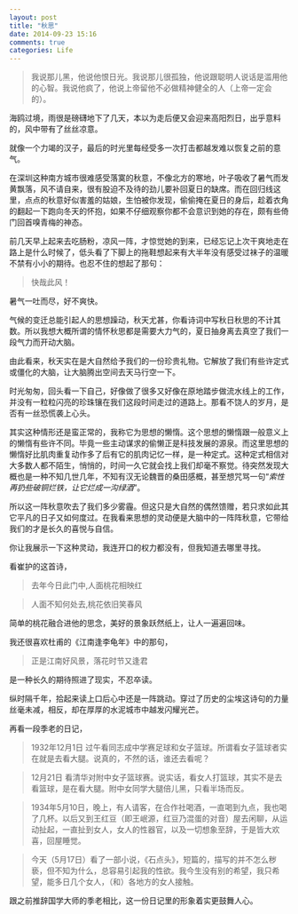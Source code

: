 ```yaml
---
layout: post
title: "秋思"
date: 2014-09-23 15:16
comments: true
categories: Life
---
```


 >我说那儿黑，他说他恨日光。我说那儿很孤独，他说跟聪明人说话是滥用他的心智。我说他疯了，他说上帝留他不必做精神健全的人（上帝一定会的）。

海鸥过境，雨很是磅礴地下了几天，本以为走后便又会迎来高阳烈日，出乎意料的，风中带有了丝丝凉意。

就像一个力竭的汉子，最后的时光里每经受多一次打击都越发难以恢复之前的意气。

在深圳这种南方城市很难感受落寞的秋意，不像北方的寒地，叶子吸收了暑气而发黄飘落，风不请自来，很有股迫不及待的劲儿要补回夏日的缺席。而在回归线这里，点点的秋意好似害羞的姑娘，生怕被你发现，偷偷掩在夏日的身后，趁着衣角的翻起一下跑向冬天的怀抱，如果不仔细观察你都不会意识到她的存在，颇有些倚门回首嗅青梅的神态。

<!--more-->

前几天早上起来去吃肠粉，凉风一阵，才惊觉她的到来，已经忘记上次干爽地走在路上是什么时候了，低头看了下脚上的拖鞋想起来有大半年没有感受过袜子的温暖不禁有小小的期待。也忍不住的想起了那句：

>快哉此风！

暑气一吐而尽，好不爽快。

气候的变迁总能引起人的思想躁动，秋天尤甚，你看诗词中写秋日秋思的不计其数。所以我想大概所谓的情怀秋思都是需要大力气的，夏日抽身离去真空了我们一段气力而开动大脑。

由此看来，秋天实在是大自然给予我们的一份珍贵礼物。它解放了我们有些许定式或僵化的大脑，让大脑腾出空间去天马行空一下。

时光匆匆，回头看一下自己，好像做了很多又好像在原地踏步做流水线上的工作，并没有一粒粒闪亮的珍珠镶在我们这段时间走过的道路上。那看不饶人的岁月，是否有一丝恐慌袭上心头。

其实这种情形还是蛮正常的，我称它为思想的懒惰。这个思想的懒惰跟一般意义上的懒惰有些许不同。毕竟一些主动谋求的偷懒正是科技发展的源泉。而这里思想的懒惰好比肌肉重复动作多了后有它的肌肉记忆一样，是一种定式。这种定式相信对大多数人都不陌生，悄悄的，时间一久它就会找上我们却毫不察觉。待突然发现大概也是一种不知几世几年，不知有汉无论魏晋的桑田感概，甚至想咒骂一句“*索性再扔些破铜烂铁，让它烂成一沟绿酒*”。

所以这一阵秋意吹去了我们多少雾霾。但这只是大自然的偶然馈赠，若只求如此其它平凡的日子又如何度过。在我看来思想的灵动便是大脑中的一阵阵秋意，它带给我们的才是长久的喜悦与自信。

你让我展示一下这种灵动，我连开口的权力都没有，但我知道去哪里寻找。

看崔护的这首诗，

>去年今日此门中,人面桃花相映红

>人面不知何处去,桃花依旧笑春风

简单的桃花融合进他的思念，美好的景象跃然纸上，让人一遍遍回味。

我还很喜欢杜甫的《江南逢李龟年》中的那句，

>正是江南好风景，落花时节又逢君

是一种长久的期待照进了现实，不忍卒读。

纵时隔千年，拾起来读上口后心中还是一阵跳动。穿过了历史的尘埃这诗句的力量丝毫未减，相反，却在厚厚的水泥城市中越发闪耀光芒。

再看一段季老的日记，

>1932年12月1日 过午看同志成中学赛足球和女子篮球。所谓看女子篮球者实在就是去看大腿。说真的，不然的话，谁还去看呢？

>12月21日 看清华对附中女子篮球赛。说实话，看女人打篮球，其实不是去看篮球，是在看大腿。附中女同学大腿倍儿黑，只看半场而反。

>1934年5月10日，晚上，有人请客，在合作社喝酒，一直喝到九点，我也喝了几杯。以后又到王红豆（即王岷源，红豆乃混蛋的对音）屋去闲聊，从运动扯起，一直扯到女人，女人的性器官，以及一切想象至辞，于是皆大欢喜，回屋睡觉。

>今天（5月17日）看了一部小说，《石点头》，短篇的，描写的并不怎么秽亵，但不知为什么，总容易引起我的性欲。我今生没有别的希望，我只希望，能多日几个女人，（和）各地方的女人接触。

跟之前推辞国学大师的季老相比，这一份日记里的形象着实更鼓舞人心。






































